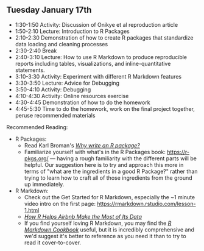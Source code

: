 ## Tuesday January 17th

  * 1:30-1:50 Activity: Discussion of Onikye et al reproduction article
  * 1:50-2:10 Lecture: Introduction to R Packages 
  * 2:10-2:30 Demonstration of how to create R packages that standardize data loading and cleaning processes
  * 2:30-2:40 Break
  * 2:40-3:10 Lecture: How to use R Markdown to produce reproducible reports including tables, visualizations, and inline-quantitative statements.
  * 3:10-3:30 Activity: Experiment with different R Markdown features
  * 3:30-3:50 Lecture: Advice for Debugging
  * 3:50-4:10 Activity: Debugging
  * 4:10-4:30 Activity: Online resources exercise
  * 4:30-4:45 Demonstration of how to do the homework
  * 4:45-5:30 Time to do the homework, work on the final project together, peruse recommended materials
  
Recommended Reading: 

  * R Packages: 
    * Read Karl Broman's [*Why write an R package?*](https://kbroman.org/pkg_primer/pages/why.html)
    * Familiarize yourself with what's in the R Packages book: <https://r-pkgs.org/>
    — having a rough familiarity with the different parts will be helpful. Our
    suggestion here is to try and approach this more in terms of "what are the
    ingredients in a good R Package?" rather than trying to learn how to craft all
    of those ingredients from the ground up immediately.
  * R Markdown: 
    * Check out the Get Started for R Markdown, especially the ~1 minute video intro on the 
    first page: <https://rmarkdown.rstudio.com/lesson-1.html>
    * [*How R Helps Airbnb Make the Most of Its Data*](https://peerj.com/preprints/3182.pdf)
    * If you find yourself loving R Markdown, you may find the [*R Markdown Cookbook*](https://bookdown.org/yihui/rmarkdown-cookbook/)
    useful, but it is incredibly comprehensive and we'd suggest it's better to reference 
    as you need it than to try to read it cover-to-cover.